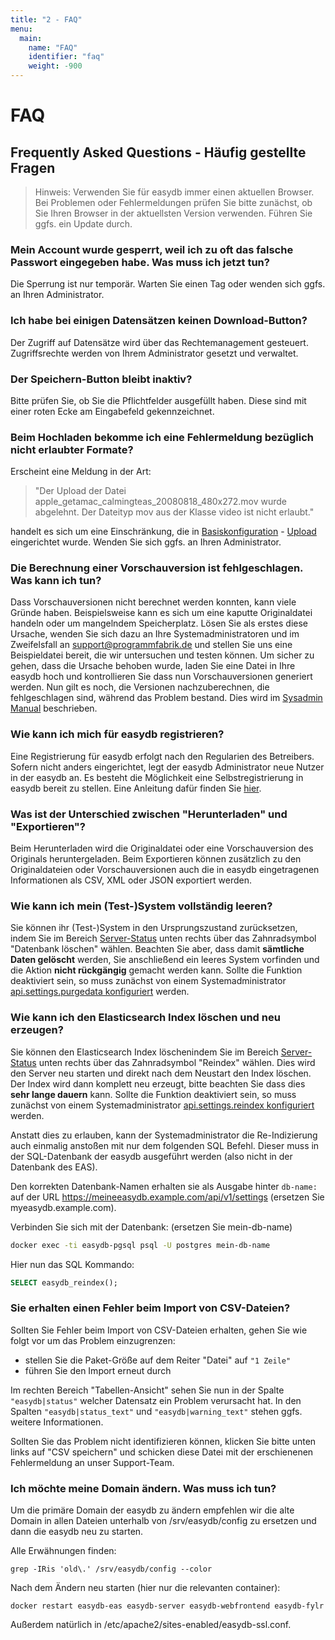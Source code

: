 ```yaml
---
title: "2 - FAQ"
menu:
  main:
    name: "FAQ"
    identifier: "faq"
    weight: -900
---
```

# FAQ

## Frequently Asked Questions - Häufig gestellte Fragen

> Hinweis: Verwenden Sie für easydb immer einen aktuellen Browser. Bei Problemen oder Fehlermeldungen prüfen Sie bitte zunächst, ob Sie Ihren Browser in der aktuellsten Version verwenden. Führen Sie ggfs. ein Update durch.

### Mein Account wurde gesperrt, weil ich zu oft das falsche Passwort eingegeben habe. Was muss ich jetzt tun?

Die Sperrung ist nur temporär. Warten Sie einen Tag oder wenden sich ggfs. an Ihren Administrator.

### Ich habe bei einigen Datensätzen keinen Download-Button?

Der Zugriff auf Datensätze wird über das Rechtemanagement gesteuert. Zugriffsrechte werden von Ihrem Administrator gesetzt und verwaltet.

### Der Speichern-Button bleibt inaktiv?

Bitte prüfen Sie, ob Sie die Pflichtfelder ausgefüllt haben. Diese sind mit einer roten Ecke am Eingabefeld gekennzeichnet.

### Beim Hochladen bekomme ich eine Fehlermeldung bezüglich nicht erlaubter Formate?

Erscheint eine Meldung in der Art:

> "Der Upload der Datei apple_getamac_calmingteas_20080818_480x272.mov wurde abgelehnt. Der Dateityp mov aus der Klasse video ist nicht erlaubt."

handelt es sich um eine Einschränkung, die in [Basiskonfiguration](/de/webfrontend/administration/base-config/) - [Upload](/de/webfrontend/administration/base-config/upload/) eingerichtet wurde. Wenden Sie sich ggfs. an Ihren Administrator.

### Die Berechnung einer Vorschauversion ist fehlgeschlagen. Was kann ich tun?

Dass Vorschauversionen nicht berechnet werden konnten, kann viele Gründe haben. Beispielsweise kann es sich um eine kaputte Originaldatei handeln oder um mangelndem Speicherplatz. Lösen Sie als erstes diese Ursache, wenden Sie sich dazu an Ihre Systemadministratoren und im Zweifelsfall an support@programmfabrik.de und stellen Sie uns eine Beispieldatei bereit, die wir untersuchen und testen können. Um sicher zu gehen, dass die Ursache behoben wurde, laden Sie eine Datei in Ihre easydb hoch und kontrollieren Sie dass nun Vorschauversionen generiert werden. Nun gilt es noch, die Versionen nachzuberechnen, die fehlgeschlagen sind, während das Problem bestand. Dies wird im [Sysadmin Manual](/en/sysadmin/eas/faq/#restart-all-failed-jobs) beschrieben.

### Wie kann ich mich für easydb registrieren?

Eine Registrierung für easydb erfolgt nach den Regularien des Betreibers. Sofern nicht anders eingerichtet, legt der easydb Administrator neue Nutzer in der easydb an. Es besteht die Möglichkeit eine Selbstregistrierung in easydb bereit zu stellen. Eine Anleitung dafür finden Sie [hier](./../tutorials/selfregister/#selbstregistrierung).

### Was ist der Unterschied zwischen "Herunterladen" und "Exportieren"?

Beim Herunterladen wird die Originaldatei oder eine Vorschauversion des Originals heruntergeladen. Beim Exportieren können zusätzlich zu den Originaldateien oder Vorschauversionen auch die in easydb eingetragenen Informationen als CSV, XML oder JSON exportiert werden.

### Wie kann ich mein (Test-)System vollständig leeren?

Sie können ihr (Test-)System in den Ursprungszustand zurücksetzen, indem Sie im Bereich [Server-Status](../webfrontend/administration/server-status) unten rechts über das Zahnradsymbol "Datenbank löschen" wählen. Beachten Sie aber, dass damit **sämtliche Daten gelöscht** werden, Sie anschließend ein leeres System vorfinden und die Aktion **nicht rückgängig** gemacht werden kann. Sollte die Funktion deaktiviert sein, so muss zunächst von einem Systemadministrator [api.settings.purgedata konfiguriert](../../en/sysadmin/configuration/easydb-server.yml) werden.

### Wie kann ich den Elasticsearch Index löschen und neu erzeugen?

Sie können den Elasticsearch Index löschenindem Sie im Bereich [Server-Status](../webfrontend/administration/server-status/#controls) unten rechts über das Zahnradsymbol "Reindex" wählen. Dies wird den Server neu starten und direkt nach dem Neustart den Index löschen. Der Index wird dann komplett neu erzeugt, bitte beachten Sie dass dies **sehr lange dauern** kann. Sollte die Funktion deaktiviert sein, so muss zunächst von einem Systemadministrator [api.settings.reindex konfiguriert](../../en/sysadmin/configuration/easydb-server.yml) werden.

Anstatt dies zu erlauben, kann der Systemadministrator die Re-Indizierung auch einmalig anstoßen mit nur dem folgenden SQL Befehl. Dieser muss in der SQL-Datenbank der easydb ausgeführt werden (also nicht in der Datenbank des EAS).

Den korrekten Datenbank-Namen erhalten sie als Ausgabe hinter `db-name:` auf der URL https://meineeasydb.example.com/api/v1/settings (ersetzen Sie myeasydb.example.com).

Verbinden Sie sich mit der Datenbank: (ersetzen Sie mein-db-name)

```bash
docker exec -ti easydb-pgsql psql -U postgres mein-db-name
```

Hier nun das SQL Kommando:

```sql
SELECT easydb_reindex();
```


### Sie erhalten einen Fehler beim Import von CSV-Dateien?

Sollten Sie Fehler beim Import von CSV-Dateien erhalten, gehen Sie wie folgt vor um das Problem einzugrenzen:

- stellen Sie die Paket-Größe auf dem Reiter "Datei" auf `"1 Zeile"`
- führen Sie den Import erneut durch

Im rechten Bereich "Tabellen-Ansicht" sehen Sie nun in der Spalte `"easydb|status"` welcher Datensatz ein Problem verursacht hat. In den Spalten `"easydb|status_text"` und `"easydb|warning_text"` stehen ggfs. weitere Informationen.

Sollten Sie das Problem nicht identifizieren können, klicken Sie bitte unten links auf "CSV speichern" und schicken diese Datei mit der erschienenen Fehlermeldung an unser Support-Team.



### Ich möchte meine Domain ändern. Was muss ich tun?

Um die primäre Domain der easydb zu ändern empfehlen wir die alte Domain in allen Dateien unterhalb von /srv/easydb/config zu ersetzen und dann die easydb neu zu starten.

Alle Erwähnungen finden:

```
grep -IRis 'old\.' /srv/easydb/config --color
```

Nach dem Ändern neu starten (hier nur die relevanten container):

```
docker restart easydb-eas easydb-server easydb-webfrontend easydb-fylr
```

Außerdem natürlich in /etc/apache2/sites-enabled/easydb-ssl.conf.
